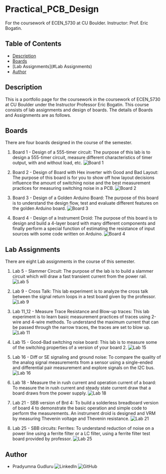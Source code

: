 # Practical_PCB_Design
For the coursework of ECEN_5730 at CU Boulder. 
Instructor: Prof. Eric Bogatin.

## Table of Contents
* [Description](#description)
* [Boards](#boards)
* [Lab Assignments](#Lab Assignments)
* [Author](#author)

## Description
This is a portfolio page for the coursework in the coursework of ECEN_5730 at CU Boulder under the Instructor Professor Eric Bogatin.
This course consists of lab assignments and design of boards.
The details of Boards and Assignments are as follows.

## Boards
There are four boards designed in the course of the semester.

1. Board 1 - Design of a 555-timer circuit:
The purpose of this lab is to design a 555-timer circuit, measure different characteristics of timer output, with and without load, etc.
![Board 1](https://github.com/PradyumnaGudluru/Practical_PCB_Design/tree/main/Board_Assignments/Brd_1)

2. Board 2 - Design of Board with Hex inverter with Good and Bad Layout:
The purpose of this board is for you to show off how layout decisions influence the amount of switching noise and the best measurement practices for measuring switching noise in a PCB.
![Board 2](https://github.com/PradyumnaGudluru/Practical_PCB_Design/tree/main/Board_Assignments/Brd_2)

3. Board 3 - Design of a Golden Arduino Board:
The purpose of this board is to understand the design flow, test and evaluate different features on the golden Arduino board.
![Board 3](https://github.com/PradyumnaGudluru/Practical_PCB_Design/tree/main/Board_Assignments/Brd_3)

4. Board 4 - Design of a Instrument Droid:
The purpose of this board is to design and build a 4-layer board with many different components and finally perform a special function of estimating the resistance of input sources with some code written on Arduino.
![Board 4](https://github.com/PradyumnaGudluru/Practical_PCB_Design/tree/main/Board_Assignments/Brd_4)

## Lab Assignments
There are eight Lab assignments in the course of this semester.

1. Lab 5 - Slammer Circuit:
The purpose of the lab is to build a slammer circuit which will draw a fast transient current from the power rail.
![Lab 5](https://github.com/PradyumnaGudluru/Practical_PCB_Design/tree/main/Lab_Assignments/Lab_05)

2. Lab 9 - Cross Talk:
This lab experiment is to analyze the cross talk between the signal return loops in a test board given by the professor.
![Lab 9](https://github.com/PradyumnaGudluru/Practical_PCB_Design/tree/main/Lab_Assignments/Lab_09)

3. Lab 11_12 - Measure Trace Resistance and Blow-up traces:
This lab experiment is to learn basic measurement practices of traces using 2-wire and 4-wire methods. To understand the maximum current that can be passed through the narrow traces, the traces are set to blow up.
![Lab 11](https://github.com/PradyumnaGudluru/Practical_PCB_Design/tree/main/Lab_Assignments/Lab_11_12)

4. Lab 15 - Good-Bad switching noise board:
This lab is to measure some of the switching properties of a version of your board 2.
![Lab 15](https://github.com/PradyumnaGudluru/Practical_PCB_Design/tree/main/Lab_Assignments/Lab_15)

5. Lab 16 - Diff or SE signaling and ground noise:
To compare the quality of the analog signal measurements from a sensor using a single-ended and differential pair measurement and explore signals on the I2C bus.
![Lab 16](https://github.com/PradyumnaGudluru/Practical_PCB_Design/tree/main/Lab_Assignments/Lab_16)

6. Lab 18 - Measure the in rush current and operation current of a board:
To measure the in rush current and steady state current draw that a board draws from the power supply.
![Lab 18](https://github.com/PradyumnaGudluru/Practical_PCB_Design/tree/main/Lab_Assignments/Lab_18)

7. Lab 21 - SBB version of Brd 4:
To build a solderless breadboard version of board 4 to demonstrate the basic operation and simple code to perform the measurements. An instrument droid is designed and VRM by measuring Thevenin voltage and Thevenin resistance.
![Lab 21](https://github.com/PradyumnaGudluru/Practical_PCB_Design/tree/main/Lab_Assignments/Lab_21)

8. Lab 25 - SBB circuits: Ferrites:
To understand reduction of noise on a power line using a ferrite filter or a LC filter, using a ferrite filter test board provided by professor.
![Lab 25](https://github.com/PradyumnaGudluru/Practical_PCB_Design/tree/main/Lab_Assignments/Lab_25)

 
 ## Author
 * Pradyumna Gudluru
 ![LinkedIn](https://www.linkedin.com/in/pradyumna-gudluru/)
 ![GitHub](https://github.com/PradyumnaGudluru)
